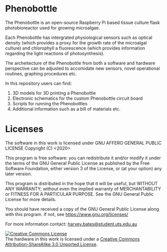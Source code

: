 # Phenobottle
The Phenobottle is an open-source Raspberry Pi based tissue culture flask photobioreactor used for growing microalgae. 

Each Phenobottle has intergrated physiological sensors such as optical density (which provides a proxy for the growth rate of the microalgal culture) and chlorophyll a fluorescence (which provides information regarding the light reactions of photosynthesis). 

The archeitecture of the Phenobottle from both a software and hardware perspective can be adjusted to accomidate new sensors, novel operational routines, graphing procedures etc. 

In this repository users can find:
  1. 3D models for 3D printing a Phenobottle
  2. Electronic schematics for the custom Phenobottle circuit board
  3. Scripts for running the Phenobottles
  4. Additional information such as a bill of materials etc. 

# Licenses

The software in this work is licensed under GNU AFFERO GENERAL PUBLIC LICENSE
  Copyright (C) <2020>  <Harvey Bates>

  This program is free software: you can redistribute it and/or modify
  it under the terms of the GNU General Public License as published by
  the Free Software Foundation, either version 3 of the License, or
  (at your option) any later version.

  This program is distributed in the hope that it will be useful,
  but WITHOUT ANY WARRANTY; without even the implied warranty of
  MERCHANTABILITY or FITNESS FOR A PARTICULAR PURPOSE.  See the
  GNU General Public License for more details.

  You should have received a copy of the GNU General Public License
  along with this program.  If not, see <https://www.gnu.org/licenses/>

  For more information contact: harvey.bates@student.uts.edu.au

<a rel="license" href="http://creativecommons.org/licenses/by-sa/3.0/"><img alt="Creative Commons License" style="border-width:0" src="https://i.creativecommons.org/l/by-sa/3.0/88x31.png" /></a><br />The hardware in this work is licensed under a <a rel="license" href="http://creativecommons.org/licenses/by-sa/3.0/">Creative Commons Attribution-ShareAlike 3.0 Unported License</a>.

